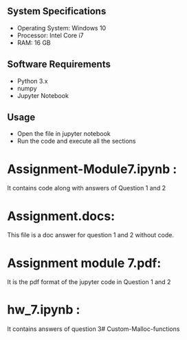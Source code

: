 

## System Specifications

- Operating System: Windows 10
- Processor: Intel Core i7
- RAM: 16 GB

## Software Requirements

- Python 3.x
- numpy
- Jupyter Notebook

## Usage
- Open the file in jupyter notebook
- Run the code and execute all the sections


# Assignment-Module7.ipynb :
It contains code along with answers of Question 1 and 2

# Assignment.docs:
 This file is a doc answer for question 1 and 2 without code.

# Assignment module 7.pdf:
It is the pdf format of the jupyter code in Question 1 and 2

# hw_7.ipynb :
It contains answers of question 3#   C u s t o m - M a l l o c - f u n c t i o n s  
 